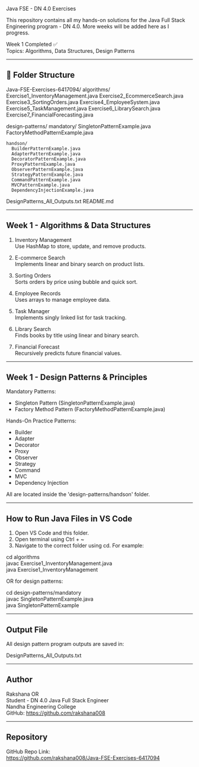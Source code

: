Java FSE - DN 4.0 Exercises

This repository contains all my hands-on solutions for the Java Full Stack Engineering program - DN 4.0. More weeks will be added here as I progress.

Week 1 Completed ✅  
Topics: Algorithms, Data Structures, Design Patterns

-------------------------------
📁 Folder Structure
-------------------------------

Java-FSE-Exercises-6417094/
  algorithms/
    Exercise1_InventoryManagement.java
    Exercise2_EcommerceSearch.java
    Exercise3_SortingOrders.java
    Exercise4_EmployeeSystem.java
    Exercise5_TaskManagement.java
    Exercise6_LibrarySearch.java
    Exercise7_FinancialForecasting.java

  design-patterns/
    mandatory/
      SingletonPatternExample.java
      FactoryMethodPatternExample.java

    handson/
      BuilderPatternExample.java
      AdapterPatternExample.java
      DecoratorPatternExample.java
      ProxyPatternExample.java
      ObserverPatternExample.java
      StrategyPatternExample.java
      CommandPatternExample.java
      MVCPatternExample.java
      DependencyInjectionExample.java

  DesignPatterns_All_Outputs.txt
  README.md

-------------------------------
Week 1 - Algorithms & Data Structures
-------------------------------

1. Inventory Management  
   Use HashMap to store, update, and remove products.

2. E-commerce Search  
   Implements linear and binary search on product lists.

3. Sorting Orders  
   Sorts orders by price using bubble and quick sort.

4. Employee Records  
   Uses arrays to manage employee data.

5. Task Manager  
   Implements singly linked list for task tracking.

6. Library Search  
   Finds books by title using linear and binary search.

7. Financial Forecast  
   Recursively predicts future financial values.

-------------------------------
Week 1 - Design Patterns & Principles
-------------------------------

Mandatory Patterns:
- Singleton Pattern (SingletonPatternExample.java)
- Factory Method Pattern (FactoryMethodPatternExample.java)

Hands-On Practice Patterns:
- Builder
- Adapter
- Decorator
- Proxy
- Observer
- Strategy
- Command
- MVC
- Dependency Injection

All are located inside the 'design-patterns/handson' folder.

-------------------------------
How to Run Java Files in VS Code
-------------------------------

1. Open VS Code and this folder.
2. Open terminal using Ctrl + ~
3. Navigate to the correct folder using cd. For example:

cd algorithms  
javac Exercise1_InventoryManagement.java  
java Exercise1_InventoryManagement

OR for design patterns:

cd design-patterns/mandatory  
javac SingletonPatternExample.java  
java SingletonPatternExample

-------------------------------
Output File
-------------------------------

All design pattern program outputs are saved in:

DesignPatterns_All_Outputs.txt

-------------------------------
Author
-------------------------------

Rakshana OR  
Student - DN 4.0 Java Full Stack Engineer  
Nandha Engineering College  
GitHub: https://github.com/rakshana008

-------------------------------
Repository
-------------------------------

GitHub Repo Link:  
https://github.com/rakshana008/Java-FSE-Exercises-6417094


